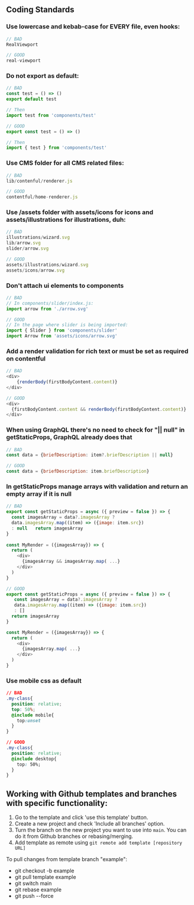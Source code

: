 ## Coding Standards 

### Use lowercase and kebab-case for EVERY file, even hooks:

```javascript
// BAD
RealViewport
```

```javascript
// GOOD
real-viewport
```
### Do not export as default:

```javascript
// BAD
const test = () => ()
export default test

// Then 
import test from 'components/test'
```

```javascript
// GOOD
export const test = () => ()

// Then
import { test } from 'components/test'
```
### Use CMS folder for all CMS related files:

```javascript
// BAD
lib/contenful/renderer.js
```

```javascript
// GOOD
contentful/home-renderer.js
```
### Use /assets folder with assets/icons for icons and assets/illustrations for illustrations, duh:

```javascript
// BAD
illustrations/wizard.svg
lib/arrow.svg
slider/arrow.svg
```

```javascript
// GOOD
assets/illustrations/wizard.svg
assets/icons/arrow.svg
```
### Don't attach ui elements to components

```javascript
// BAD
// In components/slider/index.js:
import arrow from './arrow.svg'
```

```javascript
// GOOD
// In the page where slider is being imported:
import { Slider } from 'components/slider'
import Arrow from 'assets/icons/arrow.svg'
```
### Add a render validation for rich text or must be set as required on contentful

```javascript
// BAD
<div>
	{renderBody(firstBodyContent.content)}
</div>
```

```javascript
// GOOD
<div>
  {firstBodyContent.content && renderBody(firstBodyContent.content)}
</div>
```
### When using GraphQL there's no need to check for "|| null" in getStaticProps, GraphQL already does that

```javascript
// BAD
const data = {briefDescription: item?.briefDescription || null}
```

```javascript
// GOOD
const data = {briefDescription: item.briefDescription}
```
### In getStaticProps manage arrays with validation and return an empty array if it is null

```javascript
// BAD
export const getStaticProps = async ({ preview = false }) => {
  const imagesArray = data?.imagesArray ? 
  data.imagesArray.map((item) => ({image: item.src}) 
  : null   return imagesArray
}
 
const MyRender = ({imagesArray}) => {
  return (
    <div>
      {imagesArray && imagesArray.map( ...}
    </div>
  )
}

```

```javascript
// GOOD
export const getStaticProps = async ({ preview = false }) => {
   const imagesArray = data?.imagesArray ? 
   data.imagesArray.map((item) => ({image: item.src}) 
   : []
  return imagesArray
}

const MyRender = ({imagesArray}) => {
  return (
    <div>
      {imagesArray.map( ...}
    </div>
  )
}
```
### Use mobile css as default

```css
// BAD
.my-class{
  position: relative;
  top: 50%;
  @include mobile{
    top:unset 
  }
}

```

```css
// GOOD
.my-class{
  position: relative;
  @include desktop{
    top: 50%;
  }
}

```


## Working with Github templates and branches with specific functionality:

1. Go to the template and click 'use this template' button.
2. Create a new project and check 'Include all branches' option.
3. Turn the branch on the new project you want to use into `main`. You can do it from Github branches or rebasing/merging.
4. Add template as remote using `git remote add template [repository URL]`

To pull changes from template branch "example":
 - git checkout -b example
 - git pull template example
 - git switch main
 - git rebase example
 - git push --force

